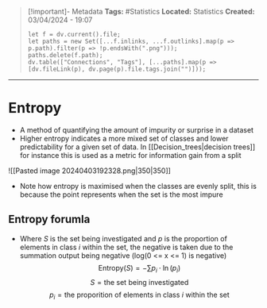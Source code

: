 > [!important]- Metadata
> **Tags:** #Statistics 
> **Located:** Statistics
> **Created:** 03/04/2024 - 19:07
> ```dataviewjs
> let f = dv.current().file;
> let paths = new Set([...f.inlinks, ...f.outlinks].map(p => p.path).filter(p => !p.endsWith(".png")));
> paths.delete(f.path);
> dv.table(["Connections", "Tags"], [...paths].map(p => [dv.fileLink(p), dv.page(p).file.tags.join("")]));
> ```

___
# Entropy
- A method of quantifying the amount of impurity or surprise in a dataset
- Higher entropy indicates a more mixed set of classes and lower predictability for a given set of data. In [[Decision_trees|decision trees]] for instance this is used as a metric for information gain from a split

![[Pasted image 20240403192328.png|350|350]]

- Note how entropy is maximised when the classes are evenly split, this is because the point represents when the set is the most impure
## Entropy forumla 
- Where $S$ is the set being investigated and $p$ is the proportion of elements in class $i$ within the set, the negative is taken due to the summation output being negative (log(0 <= x <= 1) is negative)
$$\text{Entropy}(S)=-\sum p_{i}\cdot \ln(p_{i})$$
$$S=\text{the set being investigated}$$
$$p_{i}=\text{the proporition of elements in class }i \text{ within the set}$$
    